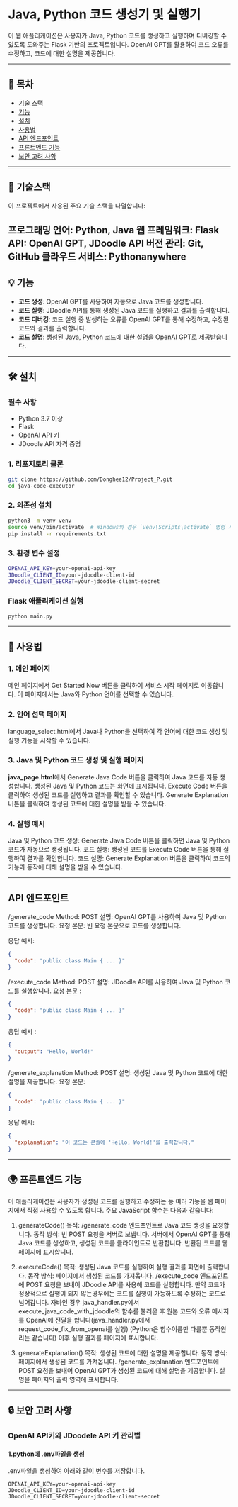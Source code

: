 # Java, Python 코드 생성기 및 실행기

이 웹 애플리케이션은 사용자가 Java, Python 코드를 생성하고 실행하며 디버깅할 수 있도록 도와주는 Flask 기반의 프로젝트입니다. OpenAI GPT를 활용하여 코드 오류를 수정하고, 코드에 대한 설명을 제공합니다.

---

## 📌 목차

- [기술 스택](#기술-스택)
- [기능](#기능)
- [설치](#설치)
- [사용법](#사용법)
- [API 엔드포인트](#api-엔드포인트)
- [프론트엔드 기능](#프론트엔드-기능)
- [보안 고려 사항](#보안-고려-사항)

---
## 📑 기술스택
이 프로젝트에서 사용된 주요 기술 스택을 나열합니다:

  프로그래밍 언어: Python, Java
  웹 프레임워크: Flask
  API: OpenAI GPT, JDoodle API
  버전 관리: Git, GitHub
  클라우드 서비스: Pythonanywhere
---

## 💡 기능

- **코드 생성**: OpenAI GPT를 사용하여 자동으로 Java 코드를 생성합니다.
- **코드 실행**: JDoodle API를 통해 생성된 Java 코드를 실행하고 결과를 출력합니다.
- **코드 디버깅**: 코드 실행 중 발생하는 오류를 OpenAI GPT를 통해 수정하고, 수정된 코드와 결과를 출력합니다.
- **코드 설명**: 생성된 Java, Python 코드에 대한 설명을 OpenAI GPT로 제공받습니다.

---

## 🛠️ 설치

### 필수 사항

- Python 3.7 이상
- Flask
- OpenAI API 키
- JDoodle API 자격 증명

### 1. 리포지토리 클론

```bash
git clone https://github.com/Donghee12/Project_P.git
cd java-code-executor


```

### 2. 의존성 설치

```bash
python3 -m venv venv
source venv/bin/activate  # Windows의 경우 `venv\Scripts\activate` 명령 사용
pip install -r requirements.txt
```

### 3. 환경 변수 설정
```bash
OPENAI_API_KEY=your-openai-api-key
JDoodle_CLIENT_ID=your-jdoodle-client-id
JDoodle_CLIENT_SECRET=your-jdoodle-client-secret
```

###  Flask 애플리케이션 실행

```bash
python main.py
```

---
## 🚀 사용법

### 1. 메인 페이지
메인 페이지에서 Get Started Now 버튼을 클릭하여 서비스 시작 페이지로 이동합니다.
이 페이지에서는 Java와 Python 언어를 선택할 수 있습니다.

### 2. 언어 선택 페이지
language_select.html에서 Java나 Python을 선택하여 각 언어에 대한 코드 생성 및 실행 기능을 시작할 수 있습니다.

### 3. Java 및 Python 코드 생성 및 실행 페이지
**java_page.html**에서 Generate Java Code 버튼을 클릭하여 Java 코드를 자동 생성합니다.
생성된 Java 및 Python 코드는 화면에 표시됩니다.
Execute Code 버튼을 클릭하여 생성된 코드를 실행하고 결과를 확인할 수 있습니다.
Generate Explanation 버튼을 클릭하여 생성된 코드에 대한 설명을 받을 수 있습니다.

### 4. 실행 예시
Java 및 Python 코드 생성: Generate Java Code 버튼을 클릭하면 Java 및 Python 코드가 자동으로 생성됩니다.
코드 실행: 생성된 코드를 Execute Code 버튼을 통해 실행하여 결과를 확인합니다.
코드 설명: Generate Explanation 버튼을 클릭하여 코드의 기능과 동작에 대해 설명을 받을 수 있습니다.

---

##  API 엔드포인트

/generate_code
Method: POST
설명: OpenAI GPT를 사용하여 Java 및 Python 코드를 생성합니다.
요청 본문: 빈 요청 본문으로 코드를 생성합니다.

응답 예시:
```json
{
  "code": "public class Main { ... }"
}
```

/execute_code
Method: POST
설명: JDoodle API를 사용하여 Java 및 Python 코드를 실행합니다.
요청 본문 :
```json
{
  "code": "public class Main { ... }"
}
```
응답 예시 :
```json
{
  "output": "Hello, World!"
}
```
/generate_explanation
Method: POST
설명: 생성된 Java 및 Python 코드에 대한 설명을 제공합니다.
요청 본문:
```json
{
  "code": "public class Main { ... }"
}
```
응답 예시:
```json
{
  "explanation": "이 코드는 콘솔에 'Hello, World!'를 출력합니다."
}
```

---

## 🌍 프론트엔드 기능

이 애플리케이션은 사용자가 생성된 코드를 실행하고 수정하는 등 여러 기능을 웹 페이지에서 직접 사용할 수 있도록 합니다. 주요 JavaScript 함수는 다음과 같습니다:

1. generateCode()
목적: /generate_code 엔드포인트로 Java 코드 생성을 요청합니다.
동작 방식:
빈 POST 요청을 서버로 보냅니다.
서버에서 OpenAI GPT를 통해 Java 코드를 생성하고, 생성된 코드를 클라이언트로 반환합니다.
반환된 코드를 웹 페이지에 표시합니다.

2. executeCode()
목적: 생성된 Java 코드를 실행하여 실행 결과를 화면에 출력합니다.
동작 방식:
페이지에서 생성된 코드를 가져옵니다.
/execute_code 엔드포인트에 POST 요청을 보내어 JDoodle API를 사용해 코드를 실행합니다.
만약 코드가 정상적으로 실행이 되지 않는경우에는 코드를 실행이 가능하도록 수정하는 코드로 넘어갑니다.
자바인 경우 java_handler.py에서 execute_java_code_with_jdoodle의 함수를 불러온 후  원본 코드와 오류 메시지를
OpenAI에 전달을 합니다(java_handler.py에서 request_code_fix_from_openai를 실행) (Python은 함수이름만 다를뿐 동작원리는 같습니다)
이후 실행 결과를 페이지에 표시합니다.

3. generateExplanation()
목적: 생성된 코드에 대한 설명을 제공합니다.
동작 방식:
페이지에서 생성된 코드를 가져옵니다.
/generate_explanation 엔드포인트에 POST 요청을 보내어 OpenAI GPT가 생성된 코드에 대해 설명을 제공합니다.
설명을 페이지의 출력 영역에 표시합니다.

---

## 🔒 보안 고려 사항

 ### OpenAI API키와 JDoodele API 키 관리법
 #### 1.python에 .env파일을 생성
 .env파일을 생성하여 아래와 같이 변수를 저장합니다.
 ```plaintext
 OPENAI_API_KEY=your-openai-api-key
 JDoodle_CLIENT_ID=your-jdoodle-client-id
 JDoodle_CLIENT_SECRET=your-jdoodle-client-secret
 ```



